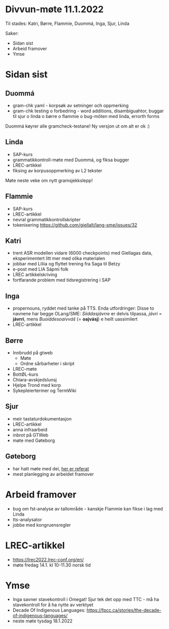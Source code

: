 # Divvun-møte 11.1.2022

Til stades: Katri, Børre, Flammie, Duommá, Inga, Sjur, Linda

Saker:
* Sidan sist
* Arbeid framover
* Ymse

# Sidan sist

## Duommá
* gram-chk yaml - korpsøk av setninger och oppmerking
* gram-chk testing o forbedring - word additions, disambiguahtor, buggar til sjur o linda o børre o flammie o bug-möten med linda, errorth forms

Duommá køyrer alle gramcheck-testane! Ny versjon ut om alt er ok :)

## Linda
* SAP-kurs
* grammatikkontroll-møte med Duommá, og fiksa bugger
* LREC-artikkel
* fiksing av korpusoppmerking av L2 tekster

Møte neste veke om nytt gramsjekkslepp!

## Flammie
* SAP-kurs
* LREC-artikkel
* nevral grammatikkontrollskripter
* tokenisering <https://github.com/giellalt/lang-sme/issues/32>

## Katri
* trent ASR modellen vidare (6000 checkpoints) med Giellagas data, eksperimentert litt mer med olika materialen
* jobbar med Liliia og flyttet trening fra Saga til Betzy
* e-post med LIA Sápmi folk
* LREC artikkelskriving
* fortfarande problem med tidsregistrering i SAP

## Inga
* propernouns, ryddet med tanke på TTS. Enda utfordringer:
  Disse to navnene har begge OLang/SME:
  *Siiddasjávrre* er delvis tilpassa, *jávri* = **jávrri**, mens *Buoiddesoaivváš* (= **oajvásj**) e heilt uassimilert
* LREC-artikkel

## Børre
* Innbrudd på gtweb
    * Møte
    * Ordne sårbarheter i skript
* LREC-møte
* BottØL-kurs
* Chiara-avskjedslunsj
* Hjelpe Trond med korp
* Sykepleiertermer og TermWiki

## Sjur
- meir tastaturdokumentasjon
- LREC-artikkel
- anna infraarbeid
- inbrot på GTWeb
- møte med Gøteborg

## Gøteborg
- har hatt møte med dei, [her er referat](https://giellalt.github.io/site-giellalt.uit.no/admin/divvun/TTC-sync-2022-01-05.html)
- mest planlegging av arbeidet framover

# Arbeid framover
* bug om fst-analyse av tallområde - kanskje Flammie kan fikse i lag med Linda
* tts-analysator
* jobbe med kongruensregler

# LREC-artikkel
- <https://lrec2022.lrec-conf.org/en/>
- møte fredag 14.1. kl 10-11.30 norsk tid

# Ymse
* Inga savner stavekontroll i Omegat! Sjur tek det opp med TTC - må ha stavekontroll for å ha nytte av verktyet
* Decade Of Indigenous Languages:
https://fpcc.ca/stories/the-decade-of-indigenous-languages/
* neste møte tysdag 18.1.2022
